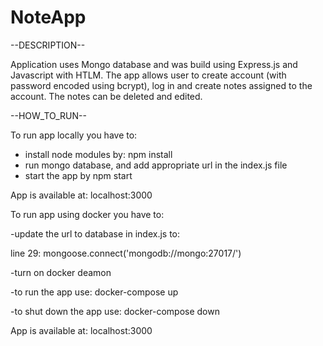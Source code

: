 # NoteApp

--DESCRIPTION--

Application uses Mongo database and was build using Express.js and Javascript with HTLM.  The app allows user to create account (with password encoded using bcrypt), log in and create notes assigned to the account. The notes can be deleted and edited. 

--HOW_TO_RUN--

To run app locally you have to:

- install node modules by: npm install
- run mongo database, and add appropriate url in the index.js file
- start the app by npm start

App is available at: localhost:3000

To run app using docker you have to:

-update the url to database in index.js to:

line 29: mongoose.connect('mongodb://mongo:27017/')

-turn on docker deamon

-to run the app use: docker-compose up

-to shut down the app use: docker-compose down

App is available at: localhost:3000
